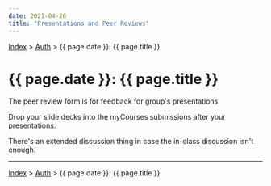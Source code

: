 ```yaml
---
date: 2021-04-26
title: "Presentations and Peer Reviews"
---
```


[Index](../../../index.md) > [Auth](./index.md) > {{ page.date }}: {{ page.title }}

# {{ page.date }}: {{ page.title }}

The peer review form is for feedback for group's presentations.

Drop your slide decks into the myCourses submissions after your presentations.

There's an extended discussion thing in case the in-class discussion isn't enough.

---

[Index](../../../index.md) > [Auth](./index.md) > {{ page.date }}: {{ page.title }}
